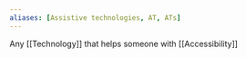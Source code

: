 ```yaml
---
aliases: [Assistive technologies, AT, ATs]
---
```


Any [[Technology]] that helps someone with [[Accessibility]]
